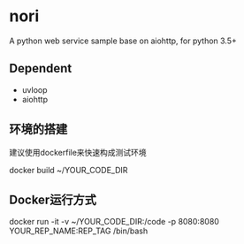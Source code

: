 # nori
A python web service sample base on aiohttp, for python 3.5+

## Dependent
- uvloop
- aiohttp

## 环境的搭建
建议使用dockerfile来快速构成测试环境

docker build ~/YOUR_CODE_DIR

## Docker运行方式
docker run -it -v ~/YOUR_CODE_DIR:/code -p 8080:8080 YOUR_REP_NAME:REP_TAG /bin/bash
